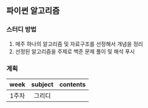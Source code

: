 ## 파이썬 알고리즘

### 스터디 방법
1. 매주 하나의 알고리즘 및 자료구조를 선정해서 개념을 정리
2. 선정된 알고리즘을 주제로 백준 문제 풀이 및 해석 푸시


### 계획

| week | subject | contents |
|:----:|:-------:|----------|
| 1주차  |   그리디   |
